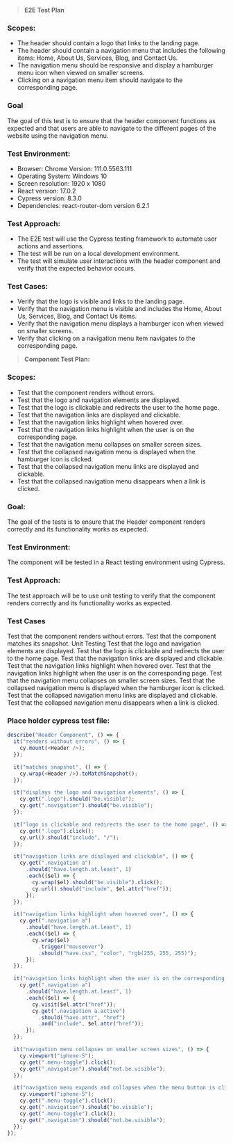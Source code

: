 > **E2E Test Plan**

### **Scopes:**

- The header should contain a logo that links to the landing page.
- The header should contain a navigation menu that includes the following items: Home, About Us, Services, Blog, and Contact Us.
- The navigation menu should be responsive and display a hamburger menu icon when viewed on smaller screens.
- Clicking on a navigation menu item should navigate to the corresponding page.

### **Goal**

The goal of this test is to ensure that the header component functions as expected and that users are able to navigate to the different pages of the website using the navigation menu.

### **Test Environment:**

- Browser: Chrome Version: 111.0.5563.111
- Operating System: Windows 10
- Screen resolution: 1920 x 1080
- React version: 17.0.2
- Cypress version: 8.3.0
- Dependencies: react-router-dom version 6.2.1

### **Test Approach:**

- The E2E test will use the Cypress testing framework to automate user actions and assertions.
- The test will be run on a local development environment.
- The test will simulate user interactions with the header component and verify that the expected behavior occurs.

### **Test Cases:**

- Verify that the logo is visible and links to the landing page.
- Verify that the navigation menu is visible and includes the Home, About Us, Services, Blog, and Contact Us items.
- Verify that the navigation menu displays a hamburger icon when viewed on smaller screens.
- Verify that clicking on a navigation menu item navigates to the corresponding page.

> **Component Test Plan:**

### **Scopes:**

- Test that the component renders without errors.
- Test that the logo and navigation elements are displayed.
- Test that the logo is clickable and redirects the user to the home page.
- Test that the navigation links are displayed and clickable.
- Test that the navigation links highlight when hovered over.
- Test that the navigation links highlight when the user is on the corresponding page.
- Test that the navigation menu collapses on smaller screen sizes.
- Test that the collapsed navigation menu is displayed when the hamburger icon is clicked.
- Test that the collapsed navigation menu links are displayed and clickable.
- Test that the collapsed navigation menu disappears when a link is clicked.

### **Goal:**

The goal of the tests is to ensure that the Header component renders correctly and its functionality works as expected.

### **Test Environment:**

The component will be tested in a React testing environment using Cypress.

### **Test Approach:**

The test approach will be to use unit testing to verify that the component renders correctly and its functionality works as expected.

### **Test Cases**

Test that the component renders without errors.
Test that the component matches its snapshot.
Unit Testing
Test that the logo and navigation elements are displayed.
Test that the logo is clickable and redirects the user to the home page.
Test that the navigation links are displayed and clickable.
Test that the navigation links highlight when hovered over.
Test that the navigation links highlight when the user is on the corresponding page.
Test that the navigation menu collapses on smaller screen sizes.
Test that the collapsed navigation menu is displayed when the hamburger icon is clicked.
Test that the collapsed navigation menu links are displayed and clickable.
Test that the collapsed navigation menu disappears when a link is clicked.

### **Place holder cypress test file:**

```js
describe("Header Component", () => {
  it("renders without errors", () => {
    cy.mount(<Header />);
  });

  it("matches snapshot", () => {
    cy.wrap(<Header />).toMatchSnapshot();
  });

  it("displays the logo and navigation elements", () => {
    cy.get(".logo").should("be.visible");
    cy.get(".navigation").should("be.visible");
  });

  it("logo is clickable and redirects the user to the home page", () => {
    cy.get(".logo").click();
    cy.url().should("include", "/");
  });

  it("navigation links are displayed and clickable", () => {
    cy.get(".navigation a")
      .should("have.length.at.least", 1)
      .each(($el) => {
        cy.wrap($el).should("be.visible").click();
        cy.url().should("include", $el.attr("href"));
      });
  });

  it("navigation links highlight when hovered over", () => {
    cy.get(".navigation a")
      .should("have.length.at.least", 1)
      .each(($el) => {
        cy.wrap($el)
          .trigger("mouseover")
          .should("have.css", "color", "rgb(255, 255, 255)");
      });
  });

  it("navigation links highlight when the user is on the corresponding page", () => {
    cy.get(".navigation a")
      .should("have.length.at.least", 1)
      .each(($el) => {
        cy.visit($el.attr("href"));
        cy.get(".navigation a.active")
          .should("have.attr", "href")
          .and("include", $el.attr("href"));
      });
  });

  it("navigation menu collapses on smaller screen sizes", () => {
    cy.viewport("iphone-5");
    cy.get(".menu-toggle").click();
    cy.get(".navigation").should("not.be.visible");
  });

  it("navigation menu expands and collapses when the menu button is clicked", () => {
    cy.viewport("iphone-5");
    cy.get(".menu-toggle").click();
    cy.get(".navigation").should("be.visible");
    cy.get(".menu-toggle").click();
    cy.get(".navigation").should("not.be.visible");
  });
});
```
